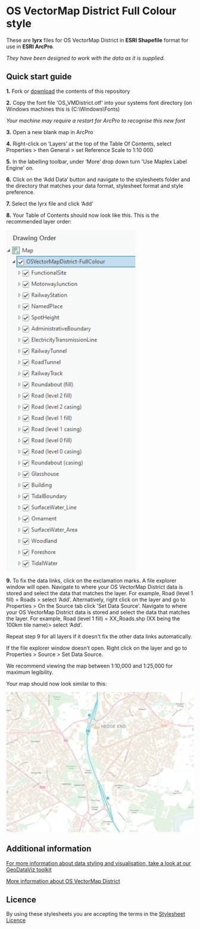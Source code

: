 # OS VectorMap District Full Colour style

These are **lyrx** files for OS VectorMap District in **ESRI Shapefile** format for use in **ESRI ArcPro**.

*They have been designed to work with the data as it is supplied.*

## Quick start guide

**1.**  Fork or [download](https://github.com/OrdnanceSurvey/OS-VectorMap-District-stylesheets/archive/master.zip) the contents of this repository

**2.**  Copy the font file 'OS_VMDistrict.otf' into your systems font directory (on Windows machines this is (C:\Windows\Fonts)

*Your machine may require a restart for ArcPro to recognise this new font*

**3.**  Open a new blank map in ArcPro

**4.** Right-click on ‘Layers’ at the top of the Table Of Contents, select Properties > then General > set Reference Scale to 1:10 000

**5.**  In the labelling toolbar, under ‘More’ drop down turn 'Use Maplex Label Engine' on.

**6.**  Click on the ‘Add Data’ button and navigate to the stylesheets folder and the directory that matches your data format, stylesheet format and style preference. 

**7.**  Select the lyrx file and click ‘Add’

**8.**  Your Table of Contents should now look like this. This is the recommended layer order:

  ![Screenshot](https://github.com/OrdnanceSurvey/OS-VectorMap-District-stylesheets/blob/5926110f30893dbcb279728cd5e8ef22b2f948d8/ESRI%20Shapefile%20stylesheets/ESRI%20ArcPro%20stylesheets%20(LYRX)/Full%20colour%20style/images/VMD_layerorder.PNG "Recommended layer order for OS VectorMap District")

**9.**  To fix the data links, click on the exclamation marks. A file explorer window will open. Navigate to where your OS VectorMap District data is stored and select the data that matches the layer. For example, Road (level 1 fill) = Roads > select ‘Add’. Alternatively, right click on the layer and go to Properties > On the Source tab click 'Set Data Source'. Navigate to where your OS VectorMap District data is stored and select the data that matches the layer. For example, Road (level 1 fill) = XX_Roads.shp (XX being the 100km tile name)> select ‘Add’.

Repeat step 9 for all layers if it doesn't fix the other data links automatically.

If the file explorer window doesn’t open. Right click on the layer and go to Properties > Source > Set Data Source.

We recommend viewing the map between 1:10,000 and 1:25,000 for maximum legibility.

Your map should now look similar to this: 

  ![Screenshot](https://github.com/OrdnanceSurvey/OS-VectorMap-District-stylesheets/blob/7a4434b33c29277941e1e659a41f54fdbe87b598/ESRI%20Shapefile%20stylesheets/ESRI%20ArcPro%20stylesheets%20(LYRX)/Backdrop%20style/images/VMD_backdrop.PNG "Screenshot of OS VectorMap District in Backdrop style")

## Additional information

[For more information about data styling and visualisation, take a look at our GeoDataViz toolkit](https://github.com/OrdnanceSurvey/GeoDataViz-Toolkit)

[More information about OS VectorMap District](http://www.ordnancesurvey.co.uk/business-and-government/products/os-vector-map-district.html)

## Licence

By using these stylesheets you are accepting the terms in the [Stylesheet Licence](http://www.ordnancesurvey.co.uk/docs/licences/stylesheet-licence-v2.pdf)

